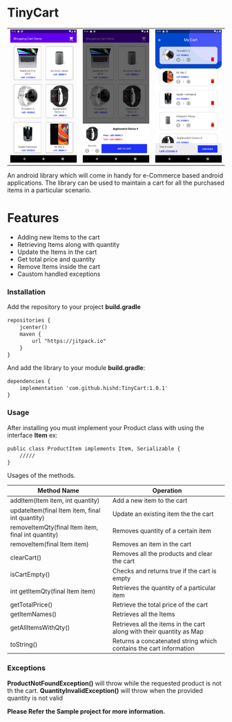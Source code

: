 # TinyCart

<table>
  <tr>
    <td> <img src="images/s1.png" width="300"> </td>
    <td> <img src="images/s2.png" width="300"> </td>
    <td> <img src="images/s3.png" width="300"> </td>
  </tr>
</table>

An android library which will come in handy for e-Commerce based android applications.
The library can be used to maintain a cart for all the purchased items in a particular scenario.

# Features

  - Adding new Items to the cart
  - Retrieving Items along with quantity
  - Update the Items in the cart
  - Get total price and quantity
  - Remove Items inside the cart
  - Caustom handled exceptions

### Installation

Add the repository to your project **build.gradle**

```Gradle
repositories {
    jcenter()
    maven {
        url "https://jitpack.io"
    }
}
```

And add the library to your module **build.gradle**:
```Gradle
dependencies {
    implementation 'com.github.hishd:TinyCart:1.0.1'
}
```

### Usage

After installing you must implement your Product class with using the interface **Item**
ex:
```
public class ProductItem implements Item, Serializable {
    /////
}
```
Usages of the methods.

| Method Name | Operation |
| ------ | ------ |
| addItem(Item item, int quantity) | Add a new item to the cart|
| updateItem(final Item item, final int quantity) | Update an existing item the the cart |
| removeItemQty(final Item item, final int quantity) | Removes quantity of a certain item |
| removeItem(final Item item) | Removes an item in the cart |
| clearCart() | Removes all the products and clear the cart |
| isCartEmpty() | Checks and returns true if the cart is empty|
| int getItemQty(final Item item) | Retrieves the quantity of a particular item |
| getTotalPrice() | Retrieve the total price of the cart |
| getItemNames() | Retrieves all the Items |
| getAllItemsWithQty() | Retrieves all the items in the cart along with their quantity as Map |
| toString() | Returns a concatenated string which contains the cart information |


### Exceptions

**ProductNotFoundException()** will throw while the requested product is not th the cart.
**QuantityInvalidException()** will throw when the provided quantity is not valid

**Please Refer the Sample project for more information.**
